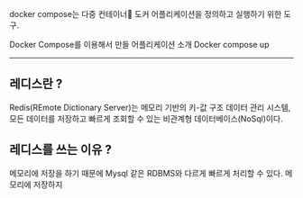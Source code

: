 
docker compose는 다중 컨테이너 도커 어플리케이션을 정의하고 실행하기 위한 도구.

Docker Compose를 이용해서 만들 어플리케이션 소개 
Docker compose up


---------


## 레디스란 ?

Redis(REmote Dictionary Server)는 메모리 기반의 키-값 구조 데이터 관리 시스템,
모든 데이터를 저장하고 빠르게 조회할 수 있는 비관계형 데이터베이스(NoSql)이다.

## 레디스를 쓰는 이유 ?

메모리에 저장을 하기 때문에 Mysql 같은 RDBMS와 다르게 빠르게 처리할 수 있다.
메모리에 저장하지